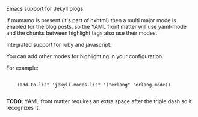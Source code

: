 Emacs support for Jekyll blogs.

If mumamo is present (it's part of nxhtml) then a multi major mode is enabled for the blog posts, so the YAML front matter will use yaml-mode and the chunks between highlight tags also use their modes.

Integrated support for ruby and javascript.

You can add other modes for highlighting in your configuration.

For example:

<pre>
  <code>
    (add-to-list 'jekyll-modes-list '("erlang" 'erlang-mode))
  </code>
</pre>

**TODO**: YAML front matter requires an extra space after the triple dash so it recognizes it.